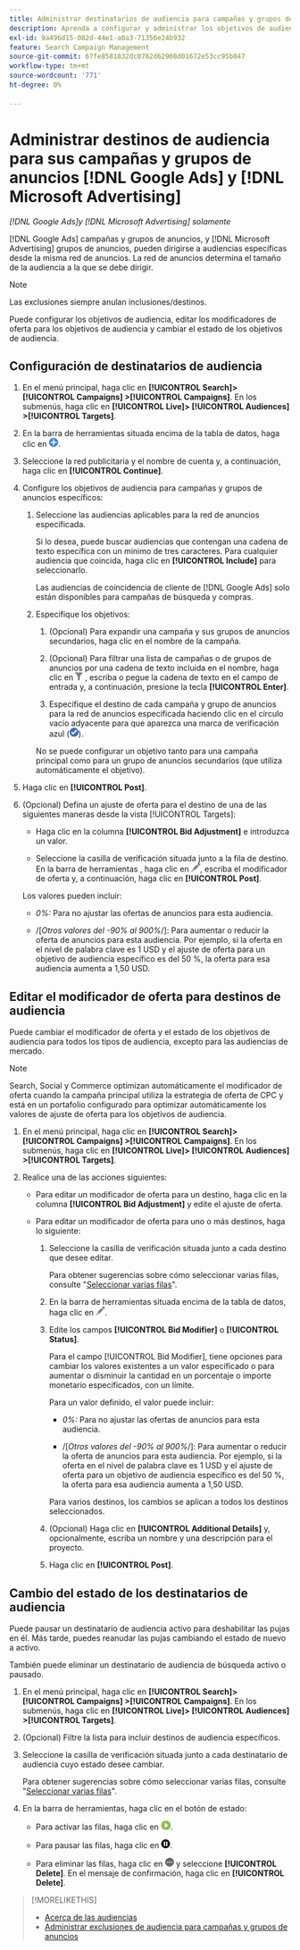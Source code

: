 ```yaml
---
title: Administrar destinatarios de audiencia para campañas y grupos de anuncios
description: Aprenda a configurar y administrar los objetivos de audiencia para sus  [!DNL Google Ads] campañas y grupos de anuncios [!DNL Microsoft Advertising] y.
exl-id: 9a496d15-082d-44e1-a0a3-71356e24b932
feature: Search Campaign Management
source-git-commit: 67fe8581832dc0762d62908d01672e53cc95b847
workflow-type: tm+mt
source-wordcount: '771'
ht-degree: 0%

---
```


# Administrar destinos de audiencia para sus campañas y grupos de anuncios [!DNL Google Ads] y [!DNL Microsoft Advertising]

*[!DNL Google Ads]y [!DNL Microsoft Advertising] solamente*

[!DNL Google Ads] campañas y grupos de anuncios, y [!DNL Microsoft Advertising] grupos de anuncios, pueden dirigirse a audiencias específicas desde la misma red de anuncios. La red de anuncios determina el tamaño de la audiencia a la que se debe dirigir.

>[!NOTE]
>
>Las exclusiones siempre anulan inclusiones/destinos.

Puede configurar los objetivos de audiencia, editar los modificadores de oferta para los objetivos de audiencia y cambiar el estado de los objetivos de audiencia.

## Configuración de destinatarios de audiencia

1. En el menú principal, haga clic en **[!UICONTROL Search]> [!UICONTROL Campaigns] >[!UICONTROL Campaigns]**. En los submenús, haga clic en **[!UICONTROL Live]> [!UICONTROL Audiences] >[!UICONTROL Targets]**.

1. En la barra de herramientas situada encima de la tabla de datos, haga clic en ![Crear](/help/search-social-commerce/assets/add.png "Crear").

1. Seleccione la red publicitaria y el nombre de cuenta y, a continuación, haga clic en **[!UICONTROL Continue]**.

1. Configure los objetivos de audiencia para campañas y grupos de anuncios específicos:

   1. Seleccione las audiencias aplicables para la red de anuncios especificada.

      Si lo desea, puede buscar audiencias que contengan una cadena de texto específica con un mínimo de tres caracteres. Para cualquier audiencia que coincida, haga clic en **[!UICONTROL Include]** para seleccionarlo.

      Las audiencias de coincidencia de cliente de [!DNL Google Ads] solo están disponibles para campañas de búsqueda y compras.

   1. Especifique los objetivos:

      1. (Opcional) Para expandir una campaña y sus grupos de anuncios secundarios, haga clic en el nombre de la campaña.

      1. (Opcional) Para filtrar una lista de campañas o de grupos de anuncios por una cadena de texto incluida en el nombre, haga clic en ![Filtrar](/help/search-social-commerce/assets/filter.png "Filtrar") , escriba o pegue la cadena de texto en el campo de entrada y, a continuación, presione la tecla **[!UICONTROL Enter]**.

      1. Especifique el destino de cada campaña y grupo de anuncios para la red de anuncios especificada haciendo clic en el círculo vacío adyacente para que aparezca una marca de verificación azul (![Select](/help/search-social-commerce/assets/include.png "Select")).

      No se puede configurar un objetivo tanto para una campaña principal como para un grupo de anuncios secundarios (que utiliza automáticamente el objetivo).

1. Haga clic en **[!UICONTROL Post]**.

1. (Opcional) Defina un ajuste de oferta para el destino de una de las siguientes maneras desde la vista [!UICONTROL Targets]:

   * Haga clic en la columna **[!UICONTROL Bid Adjustment]** e introduzca un valor.

   * Seleccione la casilla de verificación situada junto a la fila de destino. En la barra de herramientas , haga clic en ![Editar](/help/search-social-commerce/assets/edit.png "Editar"), escriba el modificador de oferta y, a continuación, haga clic en **[!UICONTROL Post]**.

   Los valores pueden incluir:

   * *0%:* Para no ajustar las ofertas de anuncios para esta audiencia.

   * /[*Otros valores del -90% al 900%*/]: Para aumentar o reducir la oferta de anuncios para esta audiencia. Por ejemplo, si la oferta en el nivel de palabra clave es 1 USD y el ajuste de oferta para un objetivo de audiencia específico es del 50 %, la oferta para esa audiencia aumenta a 1,50 USD.

## Editar el modificador de oferta para destinos de audiencia

Puede cambiar el modificador de oferta y el estado de los objetivos de audiencia para todos los tipos de audiencia, excepto para las audiencias de mercado.

>[!NOTE]
>
>Search, Social y Commerce optimizan automáticamente el modificador de oferta cuando la campaña principal utiliza la estrategia de oferta de CPC y está en un portafolio configurado para optimizar automáticamente los valores de ajuste de oferta para los objetivos de audiencia.

1. En el menú principal, haga clic en **[!UICONTROL Search]> [!UICONTROL Campaigns] >[!UICONTROL Campaigns]**. En los submenús, haga clic en **[!UICONTROL Live]> [!UICONTROL Audiences] >[!UICONTROL Targets]**.

1. Realice una de las acciones siguientes:

   * Para editar un modificador de oferta para un destino, haga clic en la columna **[!UICONTROL Bid Adjustment]** y edite el ajuste de oferta.

   * Para editar un modificador de oferta para uno o más destinos, haga lo siguiente:

      1. Seleccione la casilla de verificación situada junto a cada destino que desee editar.

         Para obtener sugerencias sobre cómo seleccionar varias filas, consulte &quot;[Seleccionar varias filas](/help/search-social-commerce/common-tasks/navigation-editing-selection/multiple-rows-select.md)&quot;.

      1. En la barra de herramientas situada encima de la tabla de datos, haga clic en ![Editar](/help/search-social-commerce/assets/edit.png "Editar").

      1. Edite los campos **[!UICONTROL Bid Modifier]** o **[!UICONTROL Status]**.

         Para el campo [!UICONTROL Bid Modifier], tiene opciones para cambiar los valores existentes a un valor especificado o para aumentar o disminuir la cantidad en un porcentaje o importe monetario especificados, con un límite.

         Para un valor definido, el valor puede incluir:

         * *0%:* Para no ajustar las ofertas de anuncios para esta audiencia.

         * /[*Otros valores del -90% al 900%*/]: Para aumentar o reducir la oferta de anuncios para esta audiencia. Por ejemplo, si la oferta en el nivel de palabra clave es 1 USD y el ajuste de oferta para un objetivo de audiencia específico es del 50 %, la oferta para esa audiencia aumenta a 1,50 USD.

         Para varios destinos, los cambios se aplican a todos los destinos seleccionados.

      1. (Opcional) Haga clic en **[!UICONTROL Additional Details]** y, opcionalmente, escriba un nombre y una descripción para el proyecto.

      1. Haga clic en **[!UICONTROL Post]**.

## Cambio del estado de los destinatarios de audiencia

Puede pausar un destinatario de audiencia activo para deshabilitar las pujas en él. Más tarde, puedes reanudar las pujas cambiando el estado de nuevo a activo.

También puede eliminar un destinatario de audiencia de búsqueda activo o pausado.

1. En el menú principal, haga clic en **[!UICONTROL Search]> [!UICONTROL Campaigns] >[!UICONTROL Campaigns]**. En los submenús, haga clic en **[!UICONTROL Live]> [!UICONTROL Audiences] >[!UICONTROL Targets]**.

1. (Opcional) Filtre la lista para incluir destinos de audiencia específicos.

1. Seleccione la casilla de verificación situada junto a cada destinatario de audiencia cuyo estado desee cambiar.

   Para obtener sugerencias sobre cómo seleccionar varias filas, consulte &quot;[Seleccionar varias filas](/help/search-social-commerce/common-tasks/navigation-editing-selection/multiple-rows-select.md)&quot;.

1. En la barra de herramientas, haga clic en el botón de estado:

   * Para activar las filas, haga clic en ![Activar](/help/search-social-commerce/assets/activate.png "Activar").

   * Para pausar las filas, haga clic en ![Pausar](/help/search-social-commerce/assets/pause.png "Pausar").

   * Para eliminar las filas, haga clic en ![Más acciones](/help/search-social-commerce/assets/more.png "Más acciones") y seleccione **[!UICONTROL Delete]**. En el mensaje de confirmación, haga clic en **[!UICONTROL Delete]**.

>[!MORELIKETHIS]
>
>* [Acerca de las audiencias](audience-about.md)
>* [Administrar exclusiones de audiencia para campañas y grupos de anuncios](/help/search-social-commerce/campaign-management/campaigns/audience-exclusions-manage.md)
